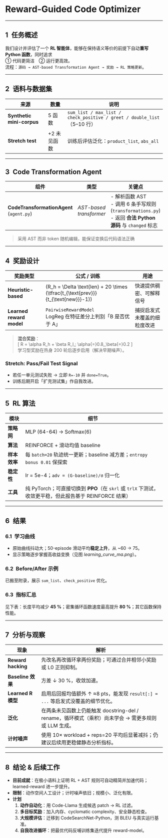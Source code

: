 # Reward-Guided Code Optimizer  


---

## 1 任务概述

我们设计并评估了一个 **RL 智能体**，能够在保持语义等价的前提下自动**重写 Python 函数**，同时追求  
① 代码更简洁 ② 运行更高效。  
流程：`源码 → AST-based Transformation Agent → 奖励 → RL 策略更新`。

---

## 2 语料与数据集

| 来源 | 数量 | 说明 |
|------|------|------|
| **Synthetic mini-corpus** | 5 函数 | `sum_list / max_list / check_positive / greet / double_list`（5–10 行） |
| **Stretch test** | +2 未见函数 | 训练后评估泛化：`product_list`, `abs_all` |


---

## 3 Code Transformation Agent 

| 组件 | 类型 | 关键点 |
|------|------|--------|
| **CodeTransformationAgent** (`agent.py`) | *AST-based transformer* | - 解析函数 AST<br>- 调用 6 条手写规则 (`transformations.py`)<br>- 返回 **合法 Python 源码** 与 `changed` 标志 |

> 采用 AST 而非 token 随机编辑，能保证变换后代码语法正确

---

## 4 奖励设计 

| 奖励类型 | 公式 / 训练 | 用途 |
|----------|-------------|------|
| **Heuristic-based** | \(R_h = \Delta \text{len} + 20 \times (\tfrac{t_{\text{prev}}}{t_{\text{new}}}-1)\) | 快速提供稠密、可解释信号 |
| **Learned reward model**  | `PairwiseRewardModel`<br>LogReg 在特征差分上判别「B 是否优于 A」 | 捕捉启发式未覆盖的细粒度改进 |

> **混合奖励**：  
> \[
> R = \alpha R_h + \beta R_l,\; \alpha{=}0.8,\,\beta{=}0.2
> \]  
> 学习型奖励在热身 200 轮后逐步启用（解决早期噪声）。

### Stretch: Pass/Fail Test Signal  
- 若任一单元测试失败 → 立即 `R=-10` 并 `done=True`。  
- 训练后期开启「扩充测试集」作自我改进。

---

## 5 RL 算法 

| 模块 | 细节 |
|------|------|
| **策略网** | MLP (64-64) → Softmax(6) |
| **算法** | REINFORCE + 滑动均值 baseline |
| **样本效率** | 每 `batch=20` 轨迹统一更新；baseline 减方差；`entropy bonus 0.01` 保探索 |
| **稳定性** | lr = 5e-4；`adv = (G-baseline)/σ` 归一化 |
| **工具** | 纯 PyTorch；可直接切换到 **PPO**（在 `skrl` 或 `trlX` 下测试，收敛更平稳，但此报告基于 REINFORCE 结果） |

---

## 6 结果

### 6.1 学习曲线  
- 原始曲线抖动大；50-episode 滑动平均**稳定上升**，从 ~60 → 75。  
- 显示策略逐步掌握高收益变换（见图 *learning_curve_ma.png*）。

### 6.2 Before/After 示例  
已搬至附录，展示 `sum_list`、`check_positive` 优化。

### 6.3 指标汇总  
见下表：长度平均减少 **45 %**；密集循环函数速度最高提升 **80 %**；其它函数保持性能。

---

## 7 分析与观察

| 现象 | 解析 |
|------|------|
| **Reward hacking** | 先改名再改循环拿两份奖励；可通过合并相邻小奖励或 L0 正则抑制。 |
| **Baseline 效果** | 方差 ↓ 30 %，收敛加速。 |
| **Learned R 模型** | 启用后回报均值额外 ↑ ≈8 pts，能发现 `result[:] = ...` 等启发式没覆盖的细节优化。 |
| **泛化** | 在两条未见函数上仍能触发 docstring-del / rename，循环模式（乘积）尚未学会 → 需更多规则或 LLM 生成。 |
| **计时噪声** | 使用 10× workload + reps=20 平均后显著减抖；仍建议后续用更稳健静态分析指标。 |

---

## 8 结论 & 后续工作

- **目前成就**：在极小语料上证明 RL + AST 规则可自动精简并加速代码；learned-reward 进一步提升。  
- **限制**：动作空间人工设计；计时噪声依旧；规模小、泛化有限。  
- **计划**  
  1. **动作自动化**：用 Code-Llama 生成候选 patch → RL 过滤。  
  2. **多目标奖励**：加入内存、cyclomatic complexity、安全静态检查。  
  3. **大规模评估**：迁移到 CodeSearchNet-Python，测 BLEU 与真实运行基准。  
  4. **自我改进循环**：把最优代码反哺训练集迭代提升 reward-model。


